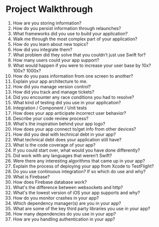 # Project Walkthrough

1. How are you storing information?
1. How do you persist information through relaunches?
1. What frameworks did you use to build your application?
1. Walk me through the most complex part of your application? 
1. How do you learn about new topics? 
1. How did you integrate them?
1. What problem did they solve that you couldn’t just use Swift for?
1. How many users could your app support?
1. What would happen if you were to increase your user base by 10x? 100x? 1000x?
1. How do you pass information from one screen to another?
1. Explain your app architecture to me.
1. How did you manage version control?
1. How did you track and manage tickets?
1. Did you encounter any race conditions you had to resolve?
1. What kind of testing did you use in your application?
1. Integration / Component / Unit tests
1. How does your app anticipate incorrect user behavior?
1. Describe your code review process? 
1. What's the inspiration behind your app logo?
1. How does your app connect to/get info from other devices?
1. How did you deal with technical debt in your app?
1. What technical debt does your application still have?
1. What is the code coverage of your app? 
1. If you could start over, what would you have done differently?
1. Did work with any languages that weren’t Swift?
1. Were there any interesting algorithms that came up in your app?
1. Explain the process of deploying your app from Xcode to TestFlight?
1. Do you use continuous integration? If so which do use and why?
1. What is Firebase? 
1. How does Firebase database work? 
1. What's the difference between websockets and http?
1. What's the lowest version of iOS your app supports and why?
1. How do you monitor crashes in your app?
1. Which dependency manager(s) are you in your app?
1. What are some of the key third party libraries you use in your app? 
1. How many dependencies do you use in your app?
1. How are you handling authentication in your app? 

